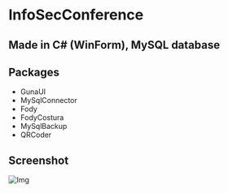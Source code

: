 # InfoSecConference
## Made in C# (WinForm), MySQL database
## Packages
- GunaUI
- MySqlConnector
- Fody
- FodyCostura
- MySqlBackup
- QRCoder
## Screenshot
![Img](https://i.imgur.com/SxZHIXP.png)